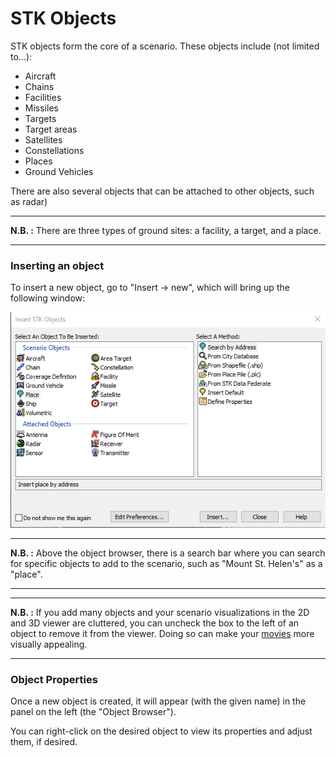 # STK Objects
STK objects form the core of a scenario. These objects include (not limited to...):

- Aircraft
- Chains 
- Facilities
- Missiles
- Targets
- Target areas
- Satellites
- Constellations
- Places 
- Ground Vehicles

There are also several objects that can be attached to other objects, such as radar)

- - -
**N.B. :** There are three types of ground sites: a facility, a target, and a place.
- - -

### Inserting an object
To insert a new object, go to "Insert -> new", which will bring up the following window:

![](STK_application/STK_application_figures/object_window.PNG)

- - - 
**N.B. :** Above the object browser, there is a search bar where you can search for specific objects to add to the scenario, such as "Mount St. Helen's" as a "place".
- - -

- - - 
**N.B. :** If you add many objects and your scenario visualizations in the 2D and 3D viewer are cluttered, you can uncheck the box to the left of an object to remove it from the viewer. Doing so can make your [movies](STK_application/STK_Basics.md) more visually appealing. 
- - -

### Object Properties
Once a new object is created, it will appear (with the given name) in the panel on the left (the "Object Browser").

You can right-click on the desired object to view its properties and adjust them, if desired.